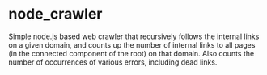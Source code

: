 # node_crawler
Simple node.js based web crawler that recursively follows the internal links on a given domain, and counts up the number of internal links to all pages (in the connected component of the root) on that domain. Also counts the number of occurrences of various errors, including dead links.
